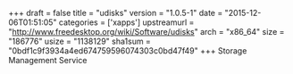 +++
draft = false
title = "udisks"
version = "1.0.5-1"
date = "2015-12-06T01:51:05"
categories = ['xapps']
upstreamurl = "http://www.freedesktop.org/wiki/Software/udisks"
arch = "x86_64"
size = "186776"
usize = "1138129"
sha1sum = "0bdf1c9f3934a4ed674759596074303c0bd47f49"
+++
Storage Management Service
